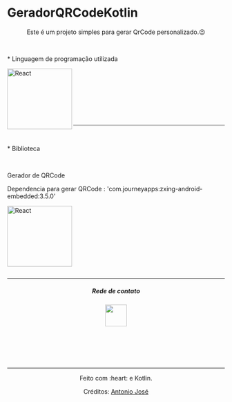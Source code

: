 # GeradorQRCodeKotlin

<div>
  <p align="center">Este é um projeto simples para gerar QrCode personalizado.😉️</p>
</div>


<div align="left" ><br>
  <p align="left"> * Linguagem de programação utilizada</p>
  <img align="left" alt="React" height="140" width="150" src="https://cdn.jsdelivr.net/gh/devicons/devicon/icons/kotlin/kotlin-original.svg">
</div><br>
  
</div><br>

<br><br><br><br>
<hr>
<div align="left" valign="top"><br>
  <p align="left"> * Biblioteca</p><br>
  <p align="left">Gerador de QRCode</p>
  <p aling="left">Dependencia para gerar QRCode : 'com.journeyapps:zxing-android-embedded:3.5.0'</p>
  <img align="left" alt="React" height="140" width="150" src="https://www.canva.com/design/DAFB_dbko-I/view"><br><br><br><br><br><br><br><br>
   
  
</div><br>







<hr>
<div align="center">
 <h5 align="center">Rede de contato </h5>
  <a href="https://www.linkedin.com/in/antonio-jose-b1a926111/" 
 target="_blank"><img src="https://cdn.jsdelivr.net/gh/devicons/devicon/icons/linkedin/linkedin-original.svg" target="_blank" height="50"></a>
</div>

<div align="center">
  
  
<br><br><br><br>
<hr>  
</div>

<div align="center">
  <p>Feito com :heart: e Kotlin.</p>
  <p>Créditos: <a href="https://github.com/anuraghazra/github-readme-stats"></a>  <a href="https://github.com/rafaballerini">Antonio José</a></p>
</div>
